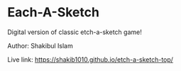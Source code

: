 # Each-A-Sketch

Digital version of classic etch-a-sketch game!

Author: Shakibul Islam

Live link: https://shakib1010.github.io/etch-a-sketch-top/
